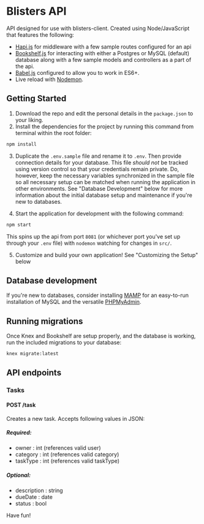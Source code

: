 # Blisters API

API designed for use with blisters-client. Created using Node/JavaScript that features the following:

- [Hapi.js](https://hapijs.com/) for middleware with a few sample routes configured for an api
- [Bookshelf.js](https://bookshelfjs.org/) for interacting with either a Postgres or MySQL (default) database along with a few sample models and controllers as a part of the api.
- [Babel.js](https://babeljs.io/) configured to allow you to work in ES6+.
- Live reload with [Nodemon](https://nodemon.io/).

## Getting Started

1. Download the repo and edit the personal details in the `package.json` to your liking.
2. Install the dependencies for the project by running this command from terminal within the root folder:

  ```bash
  npm install
  ```

3. Duplicate the `.env.sample` file and rename it to `.env`. Then provide  connection details for your database. This file *should not* be tracked using version control so that your credentials remain private. Do, however, keep the necessary variables synchronized in the sample file so all necessary setup can be matched when running the application in other environments. See "Database Development" below for more information about the initial database setup and maintenance if you're new to databases.

4. Start the application for development with the following command:

  ```bash
  npm start
  ```

  This spins up the api from port `8081` (or whichever port you've set up through your `.env` file) with `nodemon` watching for changes in `src/`.

5. Customize and build your own application! See "Customizing the Setup" below

## Database development

If you're new to databases, consider installing [MAMP](https://www.mamp.info/) for an easy-to-run installation of MySQL and the versatile [PHPMyAdmin](https://www.phpmyadmin.net/).

## Running migrations

Once Knex and Bookshelf are setup properly, and the database is working, run the included migrations to your database:
```bash
knex migrate:latest
```

## API endpoints

### Tasks

#### POST /task

Creates a new task. Accepts following values in JSON:

##### Required:
* owner : int (references valid user)
* category : int (references valid category)
* taskType : int (references valid taskType)

##### Optional:
* description : string
* dueDate : date
* status : bool

Have fun!
